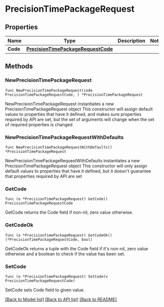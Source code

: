 # PrecisionTimePackageRequest

## Properties

Name | Type | Description | Notes
------------ | ------------- | ------------- | -------------
**Code** | [**PrecisionTimePackageRequestCode**](PrecisionTimePackageRequestCode.md) |  | 

## Methods

### NewPrecisionTimePackageRequest

`func NewPrecisionTimePackageRequest(code PrecisionTimePackageRequestCode, ) *PrecisionTimePackageRequest`

NewPrecisionTimePackageRequest instantiates a new PrecisionTimePackageRequest object
This constructor will assign default values to properties that have it defined,
and makes sure properties required by API are set, but the set of arguments
will change when the set of required properties is changed

### NewPrecisionTimePackageRequestWithDefaults

`func NewPrecisionTimePackageRequestWithDefaults() *PrecisionTimePackageRequest`

NewPrecisionTimePackageRequestWithDefaults instantiates a new PrecisionTimePackageRequest object
This constructor will only assign default values to properties that have it defined,
but it doesn't guarantee that properties required by API are set

### GetCode

`func (o *PrecisionTimePackageRequest) GetCode() PrecisionTimePackageRequestCode`

GetCode returns the Code field if non-nil, zero value otherwise.

### GetCodeOk

`func (o *PrecisionTimePackageRequest) GetCodeOk() (*PrecisionTimePackageRequestCode, bool)`

GetCodeOk returns a tuple with the Code field if it's non-nil, zero value otherwise
and a boolean to check if the value has been set.

### SetCode

`func (o *PrecisionTimePackageRequest) SetCode(v PrecisionTimePackageRequestCode)`

SetCode sets Code field to given value.



[[Back to Model list]](../README.md#documentation-for-models) [[Back to API list]](../README.md#documentation-for-api-endpoints) [[Back to README]](../README.md)


